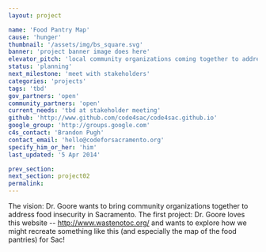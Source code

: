 ```yaml
---
layout: project

name: 'Food Pantry Map'
cause: 'hunger'
thumbnail: '/assets/img/bs_square.svg'
banner: 'project banner image does here'
elevator_pitch: 'local community organizations coming together to address food insecurity in Sacramento'
status: 'planning'
next_milestone: 'meet with stakeholders'
categories: 'projects'
tags: 'tbd'
gov_partners: 'open'
community_partners: 'open'
current_needs: 'tbd at stakeholder meeting'
github: 'http://www.github.com/code4sac/code4sac.github.io'
google_group: 'http://groups.google.com'
c4s_contact: 'Brandon Pugh'
contact_email: 'hello@codeforsacramento.org'
specify_him_or_her: 'him'
last_updated: '5 Apr 2014'

prev_section: 
next_section: project02
permalink: 
---
```


<!-- Add project description text here! -->

The vision: Dr. Goore wants to bring community organizations together to address food insecurity in Sacramento. The first project: Dr. Goore loves this website -- http://www.wastenotoc.org/ and wants to explore how we might recreate something like this (and especially the map of the food pantries) for Sac!






  